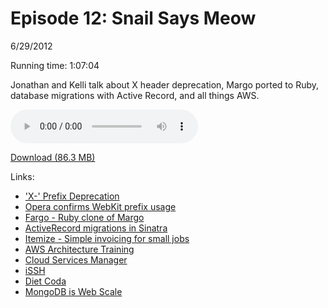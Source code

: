 Episode 12: Snail Says Meow
====
6/29/2012

Running time: 1:07:04

Jonathan and Kelli talk about X header deprecation, Margo ported to Ruby, database migrations with Active Record, and all things AWS. 

<audio preload="auto" controls>
	<source src="https://s3.amazonaws.com/nitch/Episode_12_Snail_Says_Meow.mp3" type="audio/mpeg" />
	<source src="https://s3.amazonaws.com/nitch/Episode_12_Snail_Says_Meow.ogg" type="audio/ogg" />
</audio>

[Download (86.3 MB)](https://s3.amazonaws.com/nitch/Episode_12_Snail_Says_Meow.mp3 "Episode 12: Snail Says Meow")

Links:

* ['X-' Prefix Deprecation](http://tools.ietf.org/html/rfc6648)
* [Opera confirms WebKit prefix usage](http://www.netmagazine.com/news/opera-confirms-webkit-prefix-usage-121923)
* [Fargo - Ruby clone of Margo](https://github.com/kellishaver/fargo)
* [ActiveRecord migrations in Sinatra](http://www.sinatrarb.com/faq#ar-migrations)
* [Itemize - Simple invoicing for small jobs](http://itemize.cc)
* [AWS Architecture Training](http://aws.amazon.com/aws-training/architect/)
* [Cloud Services Manager](http://itunes.apple.com/us/app/iawsmanager/id314316466?mt=8)
* [iSSH](http://itunes.apple.com/app/issh-ssh-vnc-console/id287765826?mt=8)
* [Diet Coda](http://itunes.apple.com/us/app/diet-coda/id500906297?mt=8&ign-mpt=uo%3D)
* [MongoDB is Web Scale](http://mongodb-is-web-scale.com/)
